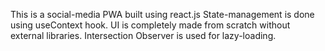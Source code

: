This is a social-media PWA built using react.js
State-management is done using useContext hook.
UI is completely made from scratch without external libraries.
Intersection Observer is used for lazy-loading.
